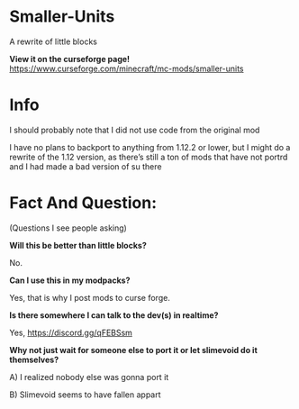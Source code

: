 # Smaller-Units
A rewrite of little blocks

**View it on the curseforge page!** https://www.curseforge.com/minecraft/mc-mods/smaller-units

# Info
I should probably note that I did not use code from the original mod

I have no plans to backport to anything from 1.12.2 or lower, but I might do a rewrite of the 1.12 version, as there’s still a ton of mods that have not portrd and I had made a bad version of su there

# Fact And Question: 

(Questions I see people asking)

**Will this be better than little blocks?**

No.

**Can I use this in my modpacks?**

Yes, that is why I post mods to curse forge.

**Is there somewhere I can talk to the dev(s) in realtime?**

Yes, https://discord.gg/qFEBSsm

**Why not just wait for someone else to port it or let slimevoid do it themselves?**

A) I realized nobody else was gonna port it

B) Slimevoid seems to have fallen appart
